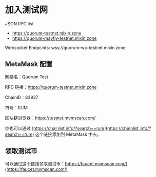 # 加入测试网

JSON RPC list

* https://quorum-testnet.mixin.zone
* https://quorum-mayfly-testnet.mixin.zone

Websocket Endpoints:
wss://quorum-ws-testnet.mixin.zone

## MetaMask 配置

网络名：Quorum Test

RPC 链接：<https://quorum-testnet.mixin.zone>

ChainID：83927

符号：RUM

区块链浏览器：<https://testnet.mvmscan.com/>

你也可以通过 [https://chainlist.info/?search==rum](https://chainlist.info/?search==rum) 这个链接添加到 MetaMask 中去。

## 领取测试币

可以通过这个链接领取测试币：[https://faucet.mvmscan.com/](https://faucet.mvmscan.com/)
